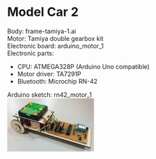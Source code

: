 Model Car 2
===============

Body: frame-tamiya-1.ai <br>
Motor: Tamiya double gearbox kit <br>
Electronic board: arduino_motor_1 <br>
Electronic parts:
* CPU: ATMEGA328P (Arduino Uno compatible)
* Motor driver: TA7291P
* Bluetooth: Microchip RN-42

Arduino sketch: rn42_motor_1 <br>
<img src="https://raw.githubusercontent.com/ohwada/Fab_ModelCar/master/docs/car2/car2.png" width="200" />
